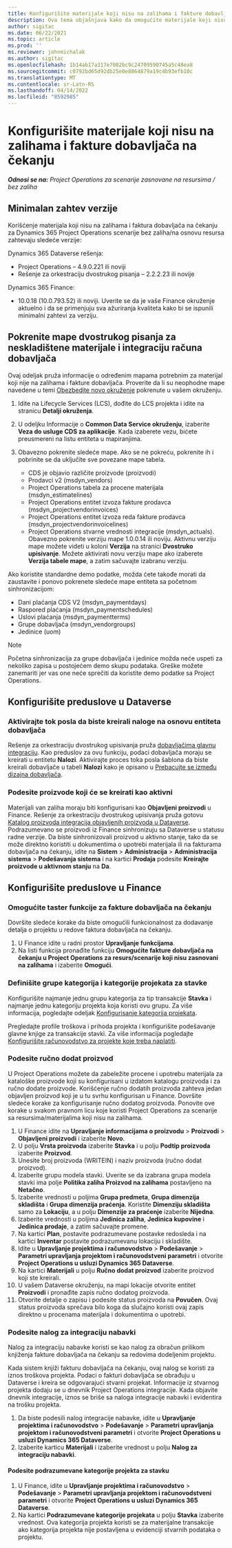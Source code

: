 ```yaml
---
title: Konfigurišite materijale koji nisu na zalihama i fakture dobavljača na čekanju
description: Ova tema objašnjava kako da omogućite materijale koji nisu na zalihama i fakture dobavljača na čekanju.
author: sigitac
ms.date: 06/22/2021
ms.topic: article
ms.prod: ''
ms.reviewer: johnmichalak
ms.author: sigitac
ms.openlocfilehash: 1b14ab17a317e7082bc9c24709590745a5c48ea8
ms.sourcegitcommit: c0792bd65d92db25e0e8864879a19c4b93efb10c
ms.translationtype: MT
ms.contentlocale: sr-Latn-RS
ms.lasthandoff: 04/14/2022
ms.locfileid: "8592985"
---
```

# <a name="configure-non-stocked-materials-and-pending-vendor-invoices"></a>Konfigurišite materijale koji nisu na zalihama i fakture dobavljača na čekanju

_**Odnosi se na:** Project Operations za scenarije zasnovane na resursima / bez zaliha_

## <a name="minimum-version-requirement"></a>Minimalan zahtev verzije

Korišćenje materijala koji nisu na zalihama i faktura dobavljača na čekanju za Dynamics 365 Project Operations scenarije bez zaliha/na osnovu resursa zahtevaju sledeće verzije:

Dynamics 365 Dataverse rešenja:

- Project Operations – 4.9.0.221 ili noviji
- Rešenje za orkestraciju dvostrukog pisanja – 2.2.2.23 ili novije

Dynamics 365 Finance:
- 10.0.18 (10.0.793.52) ili noviji. Uverite se da je vaše Finance okruženje aktuelno i da se primenjuju sva ažuriranja kvaliteta kako bi se ispunili minimalni zahtevi za verziju.

## <a name="run-dual-write-maps-for-non-stocked-materials-and-vendor-invoice-integration"></a>Pokrenite mape dvostrukog pisanja za neskladištene materijale i integraciju računa dobavljača

Ovaj odeljak pruža informacije o određenim mapama potrebnim za materijal koji nije na zalihama i fakture dobavljača. Proverite da li su neophodne mape navedene u temi [Obezbedite novo okruženje](../environment/resource-provision-new-environment.md#run-project-operations-dual-write-maps) pokrenute u vašem okruženju.

1. Idite na Lifecycle Services (LCS), dođite do LCS projekta i idite na stranicu **Detalji okruženja**.
2. U odeljku Informacije o **Common Data Service okruženju**, izaberite **Veza do usluge CDS za aplikacije**. Kada izaberete vezu, bićete preusmereni na listu entiteta u mapiranjima.
3. Obavezno pokrenite sledeće mape. Ako se ne pokreću, pokrenite ih i pobrinite se da uključite sve povezane mape tabela.

    - CDS je objavio različite proizvode (proizvodi)
    - Prodavci v2 (msdyn_vendors)
    - Project Operations tabela za procene materijala (msdyn_estimatelines)
    - Project Operations entitet izvoza fakture prodavca (msdyn_projectvendorinvoices)
    - Project Operations entitet izvoza reda fakture prodavca (msdyn_projectvendorinvoicelines)
    - Project Operations stvarne vrednosti integracije (msdyn_actuals). Obavezno pokrenite verziju mape 1.0.0.14 ili noviju. Aktivnu verziju mape možete videti u koloni **Verzija** na stranici **Dvostruko upisivanje**. Možete aktivirati novu verziju mape ako izaberete **Verzija tabele mape**, a zatim sačuvajte izabranu verziju.

Ako koristite standardne demo podatke, možda ćete takođe morati da zaustavite i ponovo pokrenete sledeće mape entiteta sa početnom sinhronizacijom:
  - Dani plaćanja CDS V2 (msdyn_paymentdays)
  - Raspored plaćanja (msdyn_paymentschedules)
  - Uslovi plaćanja (msdyn_paymentterms)
  - Grupe dobavljača (msdyn_vendorgroups)
  - Jedinice (uom)

> [!NOTE]
> Početna sinhronizacija za grupe dobavljača i jedinice možda neće uspeti za nekoliko zapisa u postojećem demo skupu podataka. Greške možete zanemariti jer vas one neće sprečiti da koristite demo podatke sa Project Operations.

## <a name="configure-prerequisites-in-dataverse"></a>Konfigurišite preduslove u Dataverse

### <a name="activate-workflow-to-create-accounts-based-on-vendor-entity"></a>Aktivirajte tok posla da biste kreirali naloge na osnovu entiteta dobavljača

Rešenje za orkestraciju dvostrukog upisivanja pruža [dobavljačima glavnu integraciju](/dynamics365/fin-ops-core/dev-itpro/data-entities/dual-write/vendor-mapping). Kao preduslov za ovu funkciju, podaci dobavljača moraju se kreirati u entitetu **Nalozi**. Aktivirajte proces toka posla šablona da biste kreirali dobavljače u tabeli **Nalozi** kako je opisano u [Prebacujte se između dizajna dobavljača](/dynamics365/fin-ops-core/dev-itpro/data-entities/dual-write/vendor-switch).

### <a name="set-products-to-be-created-as-active"></a>Podesite proizvode koji će se kreirati kao aktivni

Materijali van zaliha moraju biti konfigurisani kao **Objavljeni proizvodi** u Finance. Rešenje za orkestraciju dvostrukog upisivanja pruža gotovu [Katalog proizvoda integracija objavljenih proizvoda u Dataverse](/dynamics365/fin-ops-core/dev-itpro/data-entities/dual-write/product-mapping). Podrazumevano se proizvodi iz Finance sinhronizuju sa Dataverse u statusu radne verzije. Da biste sinhronizovali proizvod u aktivno stanje, tako da se može direktno koristiti u dokumentima o upotrebi materijala ili na fakturama dobavljača na čekanju, idite na **Sistem** > **Administracija** > **Administracija sistema** > **Podešavanja sistema** i na kartici **Prodaja** podesite **Kreirajte proizvode u aktivnom stanju** na **Da**.

## <a name="configure-prerequisites-in-finance"></a>Konfigurišite preduslove u Finance

### <a name="enable-the-feature-key-for-pending-vendor-invoices"></a>Omogućite taster funkcije za fakture dobavljača na čekanju

Dovršite sledeće korake da biste omogućili funkcionalnost za dodavanje detalja o projektu u redove faktura dobavljača na čekanju.

1. U Finance idite u radni prostor **Upravljanje funkcijama**.
2. Na listi funkcija pronađite funkciju **Omogućite fakture dobavljača na čekanju u Project Operations za resurs/scenarije koji nisu zasnovani na zalihama** i izaberite **Omogući**.

### <a name="define-category-groups-and-project-categories-for-items"></a>Definišite grupe kategorija i kategorije projekata za stavke

Konfigurišite najmanje jednu grupu kategorija za tip transakcije **Stavka** i najmanje jednu kategoriju projekta koja koristi ovu grupu. Za više informacija, pogledajte odeljak [Konfigurisanje kategorija projekata](../project-accounting/configure-project-categories.md#category-groups).

Pregledajte profile troškova i prihoda projekta i konfigurišite podešavanje glavne knjige za transakcije stavki. Za više informacija pogledajte [Konfigurišite računovodstvo za projekte koje treba naplatiti](../project-accounting/configure-accounting-billable-projects.md).

### <a name="set-up-a-write-in-product"></a>Podesite ručno dodat proizvod

U Project Operations možete da zabeležite procene i upotrebu materijala za kataloške proizvode koji su konfigurisani u izdatom katalogu proizvoda i za ručno dodate proizvode. Korišćenje ručno dodatih proizvoda zahteva jedan objavljen proizvod koji je u tu svrhu konfigurisan u Finance. Dovršite sledeće korake za konfigurisanje ručno dodatog proizvoda. Ponovite ove korake u svakom pravnom licu koje koristi Project Operations za scenarije sa resursima/materijalima koji nisu na zalihama.

1. U Finance idite na **Upravljanje informacijama o proizvodu** > **Proizvodi** > **Objavljeni proizvodi** i izaberite **Novo**.
2. U polju **Vrsta proizvoda** izaberite **Stavka** i u polju **Podtip proizvoda** izaberite **Proizvod**.
3. Unesite broj proizvoda (WRITEIN) i naziv proizvoda (ručno dodat proizvod).
4. Izaberite grupu modela stavki. Uverite se da izabrana grupa modela stavki ima polje **Politika zaliha Proizvod na zalihama** postavljeno na **Netačno**.
5. Izaberite vrednosti u poljima **Grupa predmeta**, **Grupa dimenzija skladišta** i **Grupa dimenzija praćenja**. Koristite **Dimenziju skladišta** samo za **Lokaciju**, a u polju **Dimenzije za praćenje** izaberite **Nijedna**.
6. Izaberite vrednosti u poljima **Jedinica zaliha**, **Jedinica kupovine** i **Jedinica prodaje**, a zatim sačuvajte promene.
7. Na kartici **Plan**, postavite podrazumevane postavke redosleda i na kartici **Inventar** postavite podrazumevanu lokaciju i skladište.
8. Idite u **Upravljanje projektima i računovodstvo** > **Podešavanje** > **Parametri upravljanja projektom i računovodstveni parametri** i otvorite **Project Operations u usluzi Dynamics 365 Dataverse**. 
9. Na kartici **Materijali** u polju **Ručno dodat proizvod** izaberite proizvod koji ste kreirali.
10. U vašem Dataverse okruženju, na mapi lokacije otvorite entitet **Proizvodi** i pronađite zapis ručno dodatog proizvoda. 
11. Otvorite detalje o zapisu i podesite status proizvoda na **Povučen**. Ovaj status proizvoda sprečava bilo koga da slučajno koristi ovaj zapis direktno u procenama materijala i dokumentima o upotrebi.

### <a name="set-up-a-procurement-integration-account"></a>Podesite nalog za integraciju nabavki

Nalog za integraciju nabavke koristi se kao nalog za obračun prilikom knjiženja fakture dobavljača na čekanju sa redovima dodeljenim projektu.

Kada sistem knjiži fakturu dobavljača na čekanju, ovaj nalog se koristi za iznos troškova projekta. Podaci o fakturi dobavljača se obrađuju u Dataverse i kreira se odgovarajući stvarni projekat. Informacije iz stvarnog projekta dodaju se u dnevnik Project Operations integracije. Kada objavite dnevnik integracije, iznos se briše sa naloga integracije nabavki i evidentira na trošku projekta.

1. Da biste podesili nalog integracije nabavke, idite u **Upravljanje projektima i računovodstvo** > **Podešavanje** > **Parametri upravljanja projektom i računovodstveni parametri** i otvorite **Project Operations u usluzi Dynamics 365 Dataverse**. 
2. Izaberite karticu **Materijali** i izaberite vrednost u polju **Nalog za integraciju nabavki**.

#### <a name="set-up-project-category-defaults-for-an-item"></a>Podesite podrazumevane kategorije projekta za stavku

1. U Finance, idite u **Upravljanje projektima i računovodstvo** > **Podešavanje** > **Parametri upravljanja projektom i računovodstveni parametri** i otvorite **Project Operations u usluzi Dynamics 365 Dataverse**. 
2. Na kartici **Podrazumevane kategorije projekata** u polju **Stavka** izaberite vrednost. Ova kategorija projekta koristi se za materijalne transakcije ako kategorija projekta nije postavljena u evidenciji stvarnih podataka o projektu.
